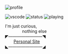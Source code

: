 ![profile](https://discord.c99.nl/widget/theme-3/139095725110722560.png)

![vscode](https://dev.discordprofiles.me/badge/vscode/139095725110722560)
![status](https://dev.discordprofiles.me/badge/status/139095725110722560?simple=true)
![playing](https://dev.discordprofiles.me/badge/playing/139095725110722560)

I'm just curious,<br/>
    nothing else<br/>
◤————————◥<br/>
  [Personal Site](https://petar.tk)<br/>
◣————————◢
